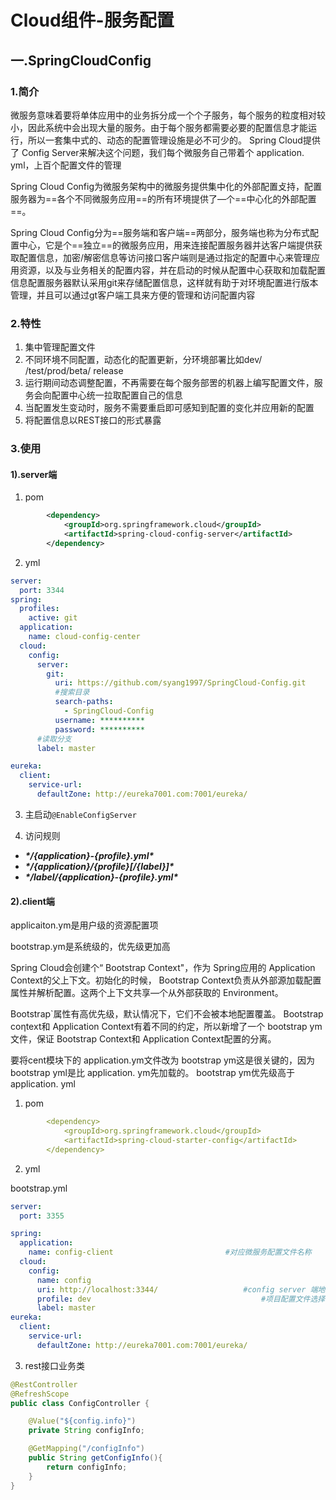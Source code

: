 # Cloud组件-服务配置

## 一.SpringCloudConfig

### 1.简介

微服务意味着要将单体应用中的业务拆分成一个个子服务，每个服务的粒度相对较小，因此系统中会出现大量的服务。由于每个服务都需要必要的配置信息才能运行，所以一套集中式的、动态的配置管理设施是必不可少的。
Spring Cloud提供了 Config Server来解决这个问题，我们每个微服务自己带着个 application. yml，上百个配置文件的管理

Spring Cloud Config为微服务架构中的微服务提供集中化的外部配置攴持，配置服务器为==各个不同微服务应用==的所有环境提供了—个==中心化的外部配置==。

Spring Cloud Config分为==服务端和客户端==两部分，服务端也称为分布式配置中心，它是个==独立==的微服务应用，用来连接配置服务器并达客户端提供获取配置信息，加密/解密信息等访问接口客户端则是通过指定的配置中心来管理应用资源，以及与业务相关的配置内容，并在启动的时候从配置中心获取和加载配置信息配置服务器默认采用git来存储配置信息，这样就有助于对环境配置进行版本管理，并且可以通过gt客户端工具来方便的管理和访问配置内容

### 2.特性

1. 集中管理配置文件
2. 不同环境不同配置，动态化的配置更新，分环境部署比如dev/ /test/prod/beta/ release
3. 运行期间动态调整配置，不再需要在每个服务部罟的机器上编写配置文件，服务会向配置中心统一拉取配置自己的信息
4. 当配置发生变动时，服务不需要重启即可感知到配置的变化并应用新的配置
5. 将配置信息以REST接口的形式暴露

### 3.使用

#### 1).server端

1. pom

```xml
        <dependency>
            <groupId>org.springframework.cloud</groupId>
            <artifactId>spring-cloud-config-server</artifactId>
        </dependency>
```

2. yml

```yaml
server:
  port: 3344
spring:
  profiles:
    active: git
  application:
    name: cloud-config-center
  cloud:
    config:
      server:
        git:
          uri: https://github.com/syang1997/SpringCloud-Config.git
          #搜索目录
          search-paths:
            - SpringCloud-Config
          username: **********
          password: **********
      #读取分支
      label: master

eureka:
  client:
    service-url:
      defaultZone: http://eureka7001.com:7001/eureka/

```

3. 主启动`@EnableConfigServer`

4. 访问规则

* ***\*/{application}-{profile}.yml\****
* ***\*/{application}/{profile}[/{label}]\****
* ***\*/label/{application}-{profile}.yml\****

#### 2).client端

applicaiton.ym是用户级的资源配置项

bootstrap.ym是系统级的，优先级更加高

Spring Cloud会创建个“ Bootstrap Context"，作为 Spring应用的 Application Context的父上下文。初始化的时候， Bootstrap Context负责从外部源加载配置属性并解析配置。这两个上下文共享—个从外部获取的 Environment。

Bootstrap`属性有高优先级，默认情况下，它们不会被本地配置覆盖。 Bootstrap coηtext和 Application Context有着不同的约定，所以新增了一个 bootstrap ym文件，保证 Bootstrap Context和 Application Context配置的分离。

要将cent模块下的 application.ym文件改为 bootstrap ym这是很关键的，因为 bootstrap yml是比 application. ym先加载的。 bootstrap ym优先级高于 application. yml

1. pom

```yaml
        <dependency>
            <groupId>org.springframework.cloud</groupId>
            <artifactId>spring-cloud-starter-config</artifactId>
        </dependency>
```

2. yml

bootstrap.yml

```yml
server:
  port: 3355

spring:
  application:
    name: config-client             			#对应微服务配置文件名称
  cloud:
    config:
      name: config
      uri: http://localhost:3344/    		        #config server 端地址
      profile: dev                                      #项目配置文件选择
      label: master
eureka:
  client:
    service-url:
      defaultZone: http://eureka7001.com:7001/eureka/
```



3. rest接口业务类

```java
@RestController
@RefreshScope
public class ConfigController {

    @Value("${config.info}")
    private String configInfo;

    @GetMapping("/configInfo")
    public String getConfigInfo(){
        return configInfo;
    }
}

```







